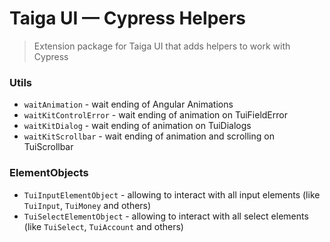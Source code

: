 # Taiga UI — Cypress Helpers

> Extension package for Taiga UI that adds helpers to work with Cypress

### Utils

-   `waitAnimation` - wait ending of Angular Animations
-   `waitKitControlError` - wait ending of animation on TuiFieldError
-   `waitKitDialog` - wait ending of animation on TuiDialogs
-   `waitKitScrollbar` - wait ending of animation and scrolling on TuiScrollbar

### ElementObjects

-   `TuiInputElementObject` - allowing to interact with all input elements (like `TuiInput`, `TuiMoney` and others)
-   `TuiSelectElementObject` - allowing to interact with all select elements (like `TuiSelect`, `TuiAccount` and others)
